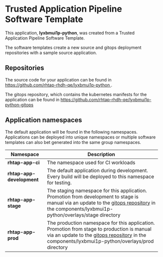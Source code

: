 # Trusted Application Pipeline Software Template

This application, **lyxbmui1p-python**, was created from a Trusted Application Pipeline Software Template.

The software templates create a new source and gitops deployment repositories with a sample source application. 

## Repositories

The source code for your application can be found in [https://github.com/rhtap-rhdh-qe/lyxbmui1p-python ](https://github.com/rhtap-rhdh-qe/lyxbmui1p-python ).
 
The gitops repository, which contains the kubernetes manifests for the application can be found in 
[https://github.com/rhtap-rhdh-qe/lyxbmui1p-python-gitops ](https://github.com/rhtap-rhdh-qe/lyxbmui1p-python-gitops ) 

## Application namespaces 

The default application will be found in the following namespaces. Applications can be deployed into unique namespaces or multiple software templates can also bet generated into the same group namespaces.  

|  Namespace   |  Description   |  
| -------- | -------- |
| **rhtap-app-ci** | The namespace used for CI workloads |
| **rhtap-app-development** | The default application during development. Every build will be deployed to this namespace for testing. |
| **rhtap-app-stage** | The staging namespace for this application. Promotion from development to stage is manual via an update to the [gitops repository](https://github.com/rhtap-rhdh-qe/lyxbmui1p-python-gitops ) in the components/lyxbmui1p-python/overlays/stage directory |
| **rhtap-app-prod** | The production namespace for this application. Promotion from stage to production is manual via an update to the [gitops repository](https://github.com/rhtap-rhdh-qe/lyxbmui1p-python-gitops ) in the components/lyxbmui1p-python/overlays/prod directory |
